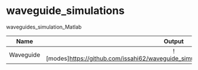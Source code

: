 # waveguide_simulations
waveguides_simulation_Matlab



Name         | Output                                                                                                  |
------------ |:-------------------------------------------------------------------------------------------------------:|
Waveguide    |![modes]https://github.com/issahi62/waveguide_simulations/blob/master/slab_hy_mode.png |
                     
